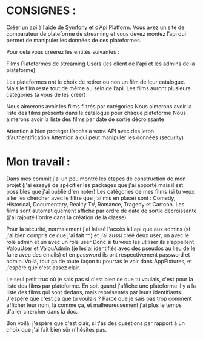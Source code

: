 # CONSIGNES : 

Créer un api à l’aide de Symfony et d’Api Platform. 
Vous avez un site de comparateur de plateforme de streaming et vous devez montez l’api qui permet de manipuler les données de ces plateformes.

Pour cela vous créerez les entités suivantes :

Films
Plateformes de streaming
Users (les client de l'api et les admins de la plateforme)

Les plateformes ont le choix de retirer ou non un film de leur catalogue. Mais le film reste tout de même au sein de l’api.
Les films auront plusieurs catégories (à vous de les créer)


Nous aimerons avoir les films filtrés par catégories
Nous aimerons avoir la liste des films présents dans le catalogue pour chaque plateforme
Nous aimerons avoir la liste des films par date de sortie décroissante


Attention à bien protéger l’accès à votre API avec des jeton d’authentification
Attention à qui peut manipuler les données (security)


# Mon travail :

Dans mes commit j'ai un peu montré les étapes de construction de mon projet (j'ai essayé de spécifier les packages que j'ai apporté mais il est possibles que j'ai oublié d'en noter)
Les catégories de mes films (si tu veux aller les chercher avec le filtre que j'ai mis en place) sont :
Comedy, Historical, Documentary, Reality TV, Romance, Tragedy et Cartoon.
Les films sont automatiquement affiché par ordre de date de sortie décroissante (j'ai rajouté l'ordre dans la création de la classe)

Pour la sécurité, normalement j'ai laissé l'accès à l'api que aux admins (si j'ai bien compris ce que j'ai fait ^^) et j'ai aussi créé deux user, un avec le role admin et un avec un role user
Donc si tu veux les utiliser ils s'appellent ValouUser et ValouAdmin (je les ai identifiés avec des pseudos au lieu de le faire avec des emails)
et en password ils ont respectivement password et admin. Voilà, tout ça de toute façon tu pourras le voir dans AppFixtures, et j'espère que c'est assez clair.

Le seul petit truc où je sais pas si c'est bien ce que tu voulais, c'est pour la liste des films par plateforme. En soit quand j'affiche une plateforme il y a la liste des films qui sont dedans, mais représentés par leurs identifiants.
J'espère que c'est ça que tu voulais ? Parce que je sais pas trop comment afficher leur nom, là comme ça, et malheureusement j'ai plus le temps d'aller chercher dans la doc.

Bon voilà, j'espère que c'est clair, si t'as des questions par rapport à un choix que j'ai fait bien sûr n'hésites pas.
